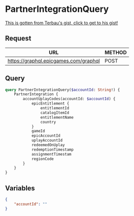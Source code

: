 # PartnerIntegrationQuery

[This is gotten from Terbau's gist, click to get to his gist!](https://gist.github.com/Terbau/f36990a1d608f65645206835e708d488)

## Request
| URL | METHOD |
| - | - |
| https://graphql.epicgames.com/graphql | POST |

## Query
```graphql
query PartnerIntegrationQuery($accountId: String!) {
    PartnerIntegration {
        accountUplayCodes(accountId: $accountId) {
            epicEntitlement {
                entitlementId
                catalogItemId
                entitlementName
                country
            }
            gameId
            epicAccountId
            uplayAccountId
            redeemedOnUplay
            redemptionTimestamp
            assignmentTimestam
            regionCode
        }
    }
}
```

## Variables
```json
{
    "accountId": ""
}
```